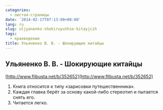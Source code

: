 ```yaml
---
categories:
  - листая-страницы
date: '2014-02-17T07:13:00+00:00'
lang: ru
slug: uljyanenko-shokiruyuthie-kitayjcih
tags:
  - краеведение
title: Ульяненко В. В. - Шокирующие китайцы
---
```


## Ульяненко В. В. - Шокирующие китайцы

[http://www.flibusta.net/b/352652](http://www.flibusta.net/b/352652)  

<!--more-->

1.  Книга относится к типу «зарисовки путешественника».
2.  Каждая главка берёт за основу какой-либо стереотип и пытается снять его.
3.  Читается легко.

